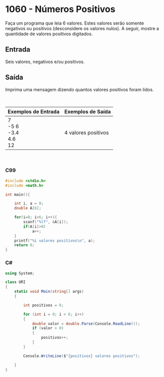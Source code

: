 # 1060 - Números Positivos

Faça um programa que leia 6 valores. Estes valores serão somente negativos ou positivos (desconsidere os valores nulos). A seguir, mostre a quantidade de valores positivos digitados.

## Entrada

Seis valores, negativos e/ou positivos.

## Saída

Imprima uma mensagem dizendo quantos valores positivos foram lidos.

&nbsp;

| Exemplos de Entrada                        | Exemplos de Saída   |
| ------------------------------------------ | ------------------- |
| 7 <br/> -5 6 <br/> -3.4 <br/> 4.6 <br/> 12 | 4 valores positivos |

&nbsp;

### C99

```c
#include <stdio.h>
#include <math.h>

int main(){

    int i, a = 0;
    double A[6];

    for(i=0; i<6; i++){
        scanf("%lf", &A[i]);
        if(A[i]>0)
            a++;
    }
    printf("%i valores positivos\n", a);
    return 0;
}
```

### C#

```cs
using System;

class URI
{
    static void Main(string[] args)
    {

        int positivos = 0;

        for (int i = 0; i < 6; i++)
        {
            double valor = double.Parse(Console.ReadLine());
            if (valor > 0)
            {
                positivos++;
            }
        }

        Console.WriteLine($"{positivos} valores positivos");

    }
}
```
